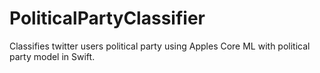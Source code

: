 # PoliticalPartyClassifier
Classifies twitter users political party using Apples Core ML with political party model in Swift.
